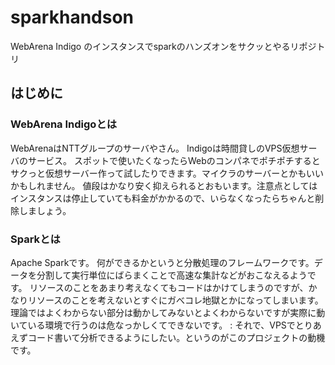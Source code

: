 # sparkhandson
WebArena Indigo のインスタンスでsparkのハンズオンをサクッとやるリポジトリ
## はじめに
### WebArena Indigoとは
WebArenaはNTTグループのサーバやさん。
Indigoは時間貸しのVPS仮想サーバのサービス。
スポットで使いたくなったらWebのコンパネでポチポチするとサクっと仮想サーバー作って試したりできます。マイクラのサーバーとかもいいかもしれません。
値段はかなり安く抑えられるとおもいます。注意点としてはインスタンスは停止していても料金がかかるので、いらなくなったらちゃんと削除しましょう。
### Sparkとは
Apache Sparkです。
何ができるかというと分散処理のフレームワークです。データを分割して実行単位にばらまくことで高速な集計などがおこなえるようです。
リソースのことをあまり考えなくてもコードはかけてしまうのですが、かなりリソースのことを考えないとすぐにガべコレ地獄とかになってしまいます。理論ではよくわからない部分は動かしてみないとよくわからないですが実際に動いている環境で行うのは危なっかしくてできないです。
:
それで、VPSでとりあえずコード書いて分析できるようにしたい。というのがこのプロジェクトの動機です。
